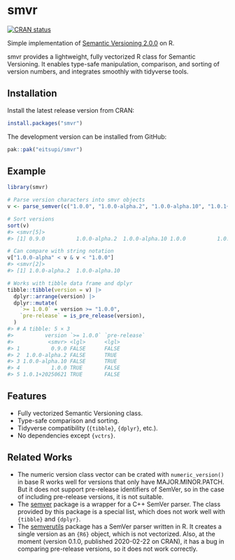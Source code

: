 
<!-- README.md is generated from README.Rmd. Please edit that file -->

# smvr

<!-- badges: start -->

[![CRAN
status](https://www.r-pkg.org/badges/version/smvr)](https://CRAN.R-project.org/package=smvr)
<!-- badges: end -->

Simple implementation of [Semantic Versioning
2.0.0](https://semver.org/) on R.

smvr provides a lightweight, fully vectorized R class for Semantic
Versioning. It enables type-safe manipulation, comparison, and sorting
of version numbers, and integrates smoothly with tidyverse tools.

## Installation

Install the latest release version from CRAN:

``` r
install.packages("smvr")
```

The development version can be installed from GitHub:

``` r
pak::pak("eitsupi/smvr")
```

## Example

``` r
library(smvr)

# Parse version characters into smvr objects
v <- parse_semver(c("1.0.0", "1.0.0-alpha.2", "1.0.0-alpha.10", "1.0.1+20250621", "0.9.0"))

# Sort versions
sort(v)
#> <smvr[5]>
#> [1] 0.9.0          1.0.0-alpha.2  1.0.0-alpha.10 1.0.0          1.0.1+20250621

# Can compare with string notation
v["1.0.0-alpha" < v & v < "1.0.0"]
#> <smvr[2]>
#> [1] 1.0.0-alpha.2  1.0.0-alpha.10

# Works with tibble data frame and dplyr
tibble::tibble(version = v) |>
  dplyr::arrange(version) |>
  dplyr::mutate(
    `>= 1.0.0` = version >= "1.0.0",
    `pre-release` = is_pre_release(version),
  )
#> # A tibble: 5 × 3
#>          version `>= 1.0.0` `pre-release`
#>           <smvr> <lgl>      <lgl>        
#> 1          0.9.0 FALSE      FALSE        
#> 2  1.0.0-alpha.2 FALSE      TRUE         
#> 3 1.0.0-alpha.10 FALSE      TRUE         
#> 4          1.0.0 TRUE       FALSE        
#> 5 1.0.1+20250621 TRUE       FALSE
```

## Features

- Fully vectorized Semantic Versioning class.
- Type-safe comparison and sorting.
- Tidyverse compatibility (`{tibble}`, `{dplyr}`, etc.).
- No dependencies except `{vctrs}`.

## Related Works

- The numeric version class vector can be crated with
  `numeric_version()` in base R works well for versions that only have
  MAJOR.MINOR.PATCH. But it does not support pre-release identifiers of
  SemVer, so in the case of including pre-release versions, it is not
  suitable.
- The [semver](https://CRAN.R-project.org/package=semver) package is a
  wrapper for a C++ SemVer parser. The class provided by this package is
  a special list, which does not work well with `{tibble}` and
  `{dplyr}`.
- The [semverutils](https://CRAN.R-project.org/package=semverutils)
  package has a SemVer parser written in R. It creates a single version
  as an `{R6}` object, which is not vectorized. Also, at the moment
  (version 0.1.0, published 2020-02-22 on CRAN), it has a bug in
  comparing pre-release versions, so it does not work correctly.
